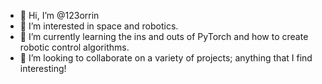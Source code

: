 - 👋 Hi, I’m @123orrin
- 👀 I’m interested in space and robotics.
- 🌱 I’m currently learning the ins and outs of PyTorch and how to create robotic control algorithms. 
- 💞️ I’m looking to collaborate on a variety of projects; anything that I find interesting!
<!---- 📫 How to reach me: --->

<!---
123orrin/123orrin is a ✨ special ✨ repository because its `README.md` (this file) appears on your GitHub profile.
You can click the Preview link to take a look at your changes.
--->
